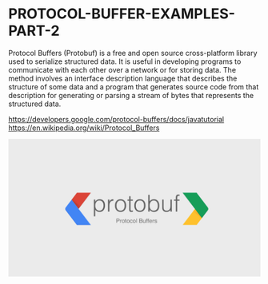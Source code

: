 # PROTOCOL-BUFFER-EXAMPLES-PART-2
Protocol Buffers (Protobuf) is a free and open source cross-platform library used to serialize structured data. It is useful in developing programs to communicate with each other over a network or for storing data. The method involves an interface description language that describes the structure of some data and a program that generates source code from that description for generating or parsing a stream of bytes that represents the structured data.

https://developers.google.com/protocol-buffers/docs/javatutorial
https://en.wikipedia.org/wiki/Protocol_Buffers

![hero image](assets/protocolbuffer.png)
